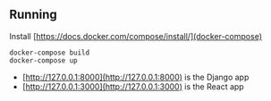 ## Running

Install [https://docs.docker.com/compose/install/](docker-compose)

```
docker-compose build
docker-compose up
```

- [http://127.0.0.1:8000](http://127.0.0.1:8000) is the Django app
- [http://127.0.0.1:3000](http://127.0.0.1:3000) is the React app